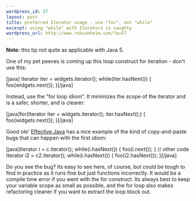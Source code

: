 ```yaml
--- 
wordpress_id: 57
layout: post
title: preferred Iterator usage - use "for", not "while"
excerpt: using "while" with Iterators is naughty
wordpress_url: http://www.robsanheim.com/?p=57
---
```

<strong>Note:</strong> this tip not quite as applicable with Java 5.

One of my pet peeves is coming up this loop construct for iteration - don't use this:

[java]
Iterator iter = widgets.iterator();
while(iter.hasNext()) {
    foo(widgets.next());
}[/java]

Instead, use the "for loop idiom".  It minimizes the scope of the iterator and is a safer, shorter, and is clearer:

[java]for(Iterator iter = widgets.iterator(); iter.hasNext();) {
    foo(widgets.next());
}[/java]


Good ole' <a href="http://www.amazon.com/exec/obidos/redirect?tag=manalangcom-20%26link_code=xm2%26camp=2025%26creative=165953%26path=http://www.amazon.com/gp/redirect.html%253fASIN=0201310058%2526tag=manalangcom-20%2526lcode=xm2%2526cID=2025%2526ccmID=165953%2526location=/o/ASIN/0201310058%25253FSubscriptionId=0EMV44A9A5YT1RVDGZ82" title="View product details at Amazon">Effective Java</a> has a nice example of the kind of copy-and-paste bugs that can happen with the first idiom:

[java]Iterator i = c.iterator();
while(i.hasNext()) {
    foo(i.next());
}
// other code
Iterator i2 = c2.iterator();
while(i.hasNext()) {
    foo(i2.hasNext());
}[/java]

Do you see the bug?  Its easy to see here, of course, but could be tough to find in practice as it runs fine but just functions incorrectly.  It would be a compile time error if you went with the for construct.  Its always best to keep your variable scope as small as possible, and the for loop also makes refactoring cleaner if you want to extract the loop block out.
